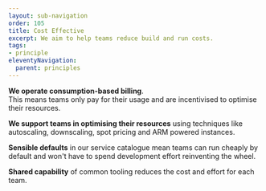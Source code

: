 ```yaml
---
layout: sub-navigation
order: 105
title: Cost Effective
excerpt: We aim to help teams reduce build and run costs.
tags:
- principle
eleventyNavigation:
  parent: principles
---
```

**We operate consumption-based billing**. \
This means teams only pay for their usage and are incentivised to optimise their resources. 

**We support teams in optimising their resources** using techniques like autoscaling, downscaling, spot pricing and ARM powered instances.

**Sensible defaults** in our service catalogue mean teams can run cheaply by default and won't have to spend development effort reinventing the wheel.

**Shared capability** of common tooling reduces the cost and effort for each team.

